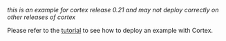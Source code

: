 _this is an example for cortex release 0.21 and may not deploy correctly on other releases of cortex_

Please refer to the [tutorial](https://docs.cortex.dev/text-generator) to see how to deploy an example with Cortex.
